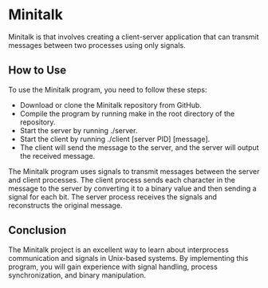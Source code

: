 # Minitalk
Minitalk is that involves creating a client-server application that can transmit messages between two processes using only signals.

## How to Use
To use the Minitalk program, you need to follow these steps:

+ Download or clone the Minitalk repository from GitHub.
+ Compile the program by running make in the root directory of the repository.
+ Start the server by running ./server.
+ Start the client by running ./client [server PID] [message].
+ The client will send the message to the server, and the server will output the received message.

The Minitalk program uses signals to transmit messages between the server and client processes. The client process sends each character in the message to the server by converting it to a binary value and then sending a signal for each bit. The server process receives the signals and reconstructs the original message.

## Conclusion
The Minitalk project is an excellent way to learn about interprocess communication and signals in Unix-based systems. By implementing this program, you will gain experience with signal handling, process synchronization, and binary manipulation.
